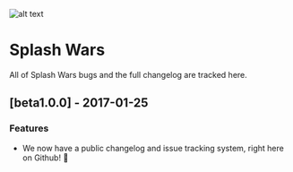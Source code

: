 ![alt text](https://splashwars.io/notification.png "Splash Wars Logo")
# Splash Wars
All of Splash Wars bugs and the full changelog are tracked here.

## [beta1.0.0] - 2017-01-25
### Features
- We now have a public changelog and issue tracking system, right here on Github! :tada:
